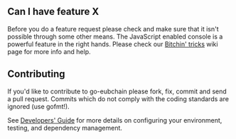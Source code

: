 ## Can I have feature X

Before you do a feature request please check and make sure that it isn't possible
through some other means. The JavaScript enabled console is a powerful feature
in the right hands. Please check our [Bitchin' tricks](https://github.com/eubchain/go-eubchain/wiki/bitchin-tricks) wiki page for more info
and help.

## Contributing

If you'd like to contribute to go-eubchain please fork, fix, commit and
send a pull request. Commits which do not comply with the coding standards
are ignored (use gofmt!).

See [Developers' Guide](https://github.com/eubchain/go-eubchain/wiki/Developers'-Guide)
for more details on configuring your environment, testing, and
dependency management.
